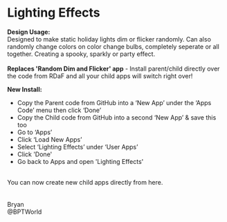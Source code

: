 # Lighting Effects
<b>Design Usage:</b><br>
Designed to make static holiday lights dim or flicker randomly. Can also randomly change colors on color change bulbs, completely seperate or all together. Creating a spooky, sparkly or party effect.<br><br>
<b>Replaces 'Random Dim and Flicker' app</b> - Install parent/child directly over the code from RDaF and all your child apps will switch right over!

<b>New Install:</b><br>
* Copy the Parent code from GitHub into a ‘New App’ under the ‘Apps Code’ menu then click ‘Done’
* Copy the Child code from GitHub into a second ‘New App’ & save this too
* Go to ‘Apps’
* Click ‘Load New Apps’
* Select ‘Lighting Effects’ under ‘User Apps’
* Click 'Done'
* Go back to Apps and open 'Lighting Effects'
<br>
You can now create new child apps directly from here.<br><br>

<br>
Bryan<br>
@BPTWorld
